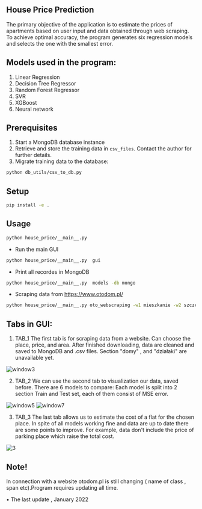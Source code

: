 
## House Price Prediction
The primary objective of the application is to estimate the prices of apartments based on user input and data obtained through web scraping. \
To achieve optimal accuracy, the program generates six regression models and selects the one with the smallest error.

## Models used in the program:
1. Linear Regression
2. Decision Tree Regressor
3. Random Forest Regressor
4. SVR
5. XGBoost
6. Neural network

## Prerequisites
1. Start a MongoDB database instance
2. Retrieve and store the training data in `csv_files`. Contact the author for further details.
3. Migrate training data to the database:
```bash
python db_utils/csv_to_db.py
```

## Setup
```bash
pip install -e .
```

## Usage
```bash 
python house_price/__main__.py
```

* Run the main GUI
```bash 
python house_price/__main__.py  gui
```

* Print all recordes in MongoDB
```bash 
python house_price/__main__.py  models -db mongo
```

* Scraping data from <https://www.otodom.pl/>
```bash 
python house_price/__main__.py oto_webscraping -w1 mieszkanie -w2 szczecin
```


## Tabs in GUI:

1. TAB_1
The first tab is for scraping data from a website. Can choose the place, price, and area.
After finished downloading, data are cleaned and saved to MongoDB and .csv files.
Section "domy" , and "działaki" are unavailable yet.

![window3](https://user-images.githubusercontent.com/67312266/152689372-e6620ec0-0353-42c8-87f4-3171d3255ff5.PNG)


2. TAB_2
We can use the second tab to visualization our data, saved before. There are 6 models to compare: 
Each model is split into 2 section Train and Test set, each of them consist of MSE error.

![window5](https://user-images.githubusercontent.com/67312266/152689376-28c8af35-d456-4027-aa0b-3ef89f70ae02.PNG)
![window7](https://user-images.githubusercontent.com/67312266/152689379-67f45555-e320-40d2-b5ea-d98c6392e392.PNG)



3. TAB_3
The last tab allows us to estimate the cost of a flat for the chosen place.
In spite of all models working fine and data are up to date there are some points to improve. 
For example, data don't include the price of parking place which raise the total cost.

![3](https://user-images.githubusercontent.com/67312266/152689385-61fd1da6-735c-46f8-bcdd-7c6f703709d3.PNG)
 
##



## Note!

In connection with a website otodom.pl is still changing ( name of class , span etc).Program requires updating all time.

• The last update , January 2022

